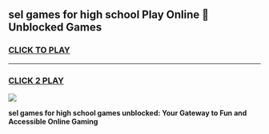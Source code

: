 
## sel games for high school Play Online 👋 Unblocked Games
<h3>
<a href="https://news.freeplayer.one?title=sel_games_for_high_school&ref=17GH">CLICK TO PLAY</a></h3>
<hr>

<h3>
<a href="https://news.freeplayer.one?title=sel_games_for_high_school&ref=17GH">CLICK 2 PLAY</a>
  
</h3>

<a href="https://news.freeplayer.one?title=sel_games_for_high_school&ref=17GH/"><img src="https://clearcache.store/games.png"></a>


**sel games for high school games unblocked: Your Gateway to Fun and Accessible Online Gaming**
